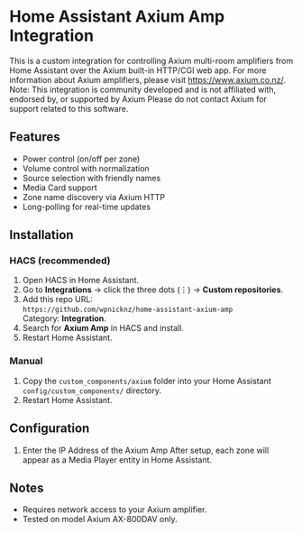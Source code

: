 # Home Assistant Axium Amp Integration

This is a custom integration for controlling Axium multi-room amplifiers from Home Assistant over the Axium built-in HTTP/CGI web app. For more information about Axium amplifiers, please visit https://www.axium.co.nz/.
Note: This integration is community developed and is not affiliated with, endorsed by, or supported by Axium  Please do not contact Axium for support related to this software.


## Features
- Power control (on/off per zone)
- Volume control with normalization
- Source selection with friendly names
- Media Card support
- Zone name discovery via Axium HTTP
- Long-polling for real-time updates

## Installation

### HACS (recommended)
1. Open HACS in Home Assistant.
2. Go to **Integrations** → click the three dots (⋮) → **Custom repositories**.
3. Add this repo URL:  
   `https://github.com/wpnicknz/home-assistant-axium-amp`  
   Category: **Integration**.
4. Search for **Axium Amp** in HACS and install.
5. Restart Home Assistant.

### Manual
1. Copy the `custom_components/axium` folder into your Home Assistant `config/custom_components/` directory.
2. Restart Home Assistant.

## Configuration
1. Enter the IP Address of the Axium Amp
After setup, each zone will appear as a Media Player entity in Home Assistant.

## Notes
- Requires network access to your Axium amplifier.
- Tested on model Axium AX-800DAV only.
